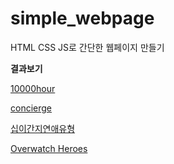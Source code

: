 # simple_webpage

HTML CSS JS로 간단한 웹페이지 만들기

**결과보기**

[10000hour](https://precious-choux-e0196c.netlify.app/)

[concierge](https://62fb49dddd454b7913fb8027--lively-dango-05f404.netlify.app/)

[십이간지연애유형](https://62fba95d8cfdbb00bdb93c33--lovely-madeleine-e0e1a1.netlify.app/)

[Overwatch Heroes](https://62fbb9dfe23ace12c99f05b9--merry-blini-5d7916.netlify.app/)
